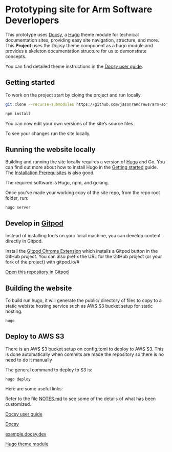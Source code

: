 # Prototyping site for Arm Software Deverlopers

This prototype uses [Docsy](https://www.docsy.dev/), a [Hugo](https://gohugo.io/) theme module for technical documentation sites, providing easy
site navigation, structure, and more. This **Project** uses the Docsy
theme component as a hugo module and provides a skeleton documentation structure for us to demonstrate concepts.

You can find detailed theme instructions in the [Docsy user guide](https://www.docsy.dev/docs/).

## Getting started

To work on the project start by cloing the project and run locally.

```bash
git clone --recurse-submodules https://github.com/jasonrandrews/arm-software-developers.git
```

```bash
npm install
```

You can now edit your own versions of the site’s source files.

To see your changes run the site locally.

## Running the website locally

Building and running the site locally requires a version of [Hugo](https://gohugo.io) and Go. 
You can find out more about how to install Hugo in the
[Getting started](https://www.docsy.dev/docs/getting-started/#prerequisites-and-installation) guide.
The [Installation Prerequisites](https://www.docsy.dev/docs/get-started/docsy-as-module/installation-prerequisites/) is also good.

The required software is Hugo, npm, and golang. 

Once you've made your working copy of the site repo, from the repo root folder, run:

```
hugo server
```

## Develop in [Gitpod](https://www.gitpod.io/)

Instead of installing tools on your local machine, you can develop content directly in Gitpod. 

Install the [Gitpod Chrome Extension](https://chrome.google.com/webstore/detail/gitpod-always-ready-to-co/dodmmooeoklaejobgleioelladacbeki) which installs a Gitpod button in the GitHub project. You can also prefix the URL for the GitHub project (or your fork of the project) with gitpod.io/# 

[Open this repository in Gitpod](https://gitpod.io/#github.com/jasonrandrews/arm-software-developers)

## Building the website 

To build run hugo, it will generate the public/ directory of files to copy to a static webiste hosting service such as AWS S3 bucket setup for static hosting.

```
hugo
```

## Deploy to AWS S3

There is an AWS S3 bucket setup on config.toml to deploy to AWS S3. This is done automatically when commits are made the repository so there is no need to do it manually

The general command to deploy to S3 is:

```
hugo deploy
```

Here are some useful links:

Refer to the file [NOTES.md](NOTES.md) to see some of the details of what has been customized. 

[Docsy user guide](https://docsy.dev/docs)

[Docsy](https://github.com/google/docsy)

[example.docsy.dev](https://example.docsy.dev)

[Hugo theme module](https://gohugo.io/hugo-modules/use-modules/#use-a-module-for-a-theme)
